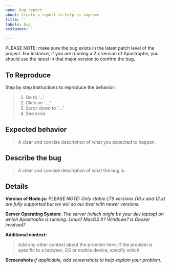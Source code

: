 ```yaml
---
name: Bug report
about: Create a report to help us improve
title: ''
labels: bug
assignees: ''

---
```


PLEASE NOTE: make sure the bug exists in the latest patch level of the project. For instance, if you are running a 2.x version of Apostrophe, you should use the latest in that major version to confirm the bug.

## To Reproduce

Step by step instructions to reproduce the behavior:

> 1. Go to '...'
> 2. Click on '....'
> 3. Scroll down to '....'
> 4. See error

## Expected behavior
> A clear and concise description of what you expected to happen.

## Describe the bug
> A clear and concise description of what the bug is.

## Details

**Version of Node.js:**
*PLEASE NOTE: Only stable LTS versions (10.x and 12.x) are fully supported but we will do our best with newer versions.*

**Server Operating System:**
*The server (which might be your dev laptop) on which Apostrophe is running. Linux? MacOS X? Windows? Is Docker involved?*

**Additional context:**
> Add any other context about the problem here. If the problem is specific to a browser, OS or mobile device, specify which.

**Screenshots**
*If applicable, add screenshots to help explain your problem.*

